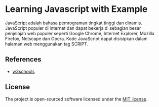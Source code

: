 # Learning Javascript with Example

JavaScript adalah bahasa pemrograman tingkat tinggi dan dinamis. JavaScript populer di internet dan dapat bekerja di sebagian besar penjelajah web populer seperti Google Chrome, Internet Explorer, Mozilla Firefox, Netscape dan Opera. Kode JavaScript dapat disisipkan dalam halaman web menggunakan tag SCRIPT.

## References

- [w3schools](https://www.w3schools.com/js/default.asp)

## License

The project is open-sourced software licensed under the [MIT license](LICENSE).
